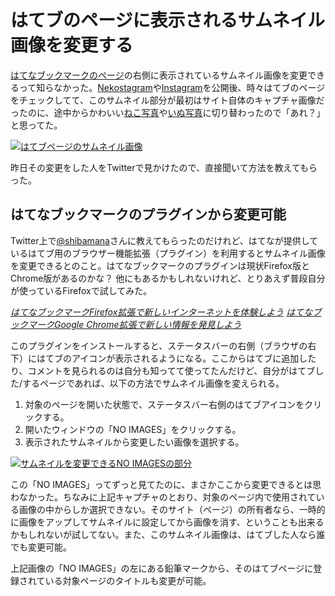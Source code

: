 # <span>はてブのページに表示される</span><span>サムネイル画像を変更する</span>



[はてなブックマークのページ](http://b.hatena.ne.jp/entry/nekostagram.heroku.com/)の右側に表示されているサムネイル画像を変更できるって知らなかった。[Nekostagram](http://nekostagram.heroku.com/)や[Instagram](http://inustagram.heroku.com/)を公開後、時々はてブのページをチェックしてて、このサムネイル部分が最初はサイト自体のキャプチャ画像だったのに、途中からかわいい[ねこ写真](http://b.hatena.ne.jp/entry/nekostagram.heroku.com/)や[いぬ写真](http://b.hatena.ne.jp/entry/inustagram.heroku.com/)に切り替わったので「あれ？」と思ってた。

[![はてブページのサムネイル画像](/assets/2011/03/06/change-hatebu-page-thumbnail-image-01.png)](/assets/2011/03/06/change-hatebu-page-thumbnail-image-01.png)

昨日その変更をした人をTwitterで見かけたので、直接聞いて方法を教えてもらった。

<!-- READMORE -->


## はてなブックマークのプラグインから変更可能

Twitter上で[@shibamana](http://twitter.com/#!/shibamana)さんに教えてもらったのだけれど、はてなが提供しているはてブ用のブラウザー機能拡張（プラグイン）を利用するとサムネイル画像を変更できるとのこと。はてなブックマークのプラグインは現状Firefox版とChrome版があるのかな？ 他にもあるかもしれないけれど、とりあえず普段自分が使っているFirefoxで試してみた。

<cite>[はてなブックマークFirefox拡張で新しいインターネットを体験しよう](http://b.hatena.ne.jp/guide/firefox_addon)</cite>
<cite>[はてなブックマークGoogle Chrome拡張で新しい情報を発見しよう](http://b.hatena.ne.jp/guide/chrome_extentions)</cite>

このプラグインをインストールすると、ステータスバーの右側（ブラウザの右下）にはてブのアイコンが表示されるようになる。ここからはてブに追加したり、コメントを見られるのは自分も知ってて使ってたんだけど、自分がはてブした/するページであれば、以下の方法でサムネイル画像を変えられる。

1. 対象のページを開いた状態で、ステータスバー右側のはてブアイコンをクリックする。
2. 開いたウィンドウの「NO IMAGES」をクリックする。
3. 表示されたサムネイルから変更したい画像を選択する。

[![サムネイルを変更できるNO IMAGESの部分](/assets/2011/03/06/change-hatebu-page-thumbnail-image-02.png)](/assets/2011/03/06/change-hatebu-page-thumbnail-image-02.png)

この「NO IMAGES」ってずっと見てたのに、まさかここから変更できるとは思わなかった。ちなみに上記キャプチャのとおり、対象のページ内で使用されている画像の中からしか選択できない。そのサイト（ページ）の所有者なら、一時的に画像をアップしてサムネイルに設定してから画像を消す、ということも出来るかもしれないが試してない。また、このサムネイル画像は、はてブした人なら誰でも変更可能。

上記画像の「NO IMAGES」の左にある鉛筆マークから、そのはてブページに登録されている対象ページのタイトルも変更が可能。
